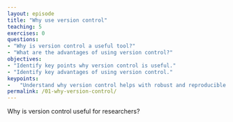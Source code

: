 ```yaml
---
layout: episode
title: "Why use version control"
teaching: 5
exercises: 0
questions:
- "Why is version control a useful tool?"
- "What are the advantages of using version control?"
objectives:
- "Identify key points why version control is useful."
- "Identify key advantages of using version control."
keypoints:
-   "Understand why version control helps with robust and reproducible research."
permalink: /01-why-version-control/
---
```


Why is version control useful for researchers?
